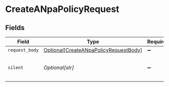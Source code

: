 # CreateANpaPolicyRequest


## Fields

| Field                                                                                           | Type                                                                                            | Required                                                                                        | Description                                                                                     | Example                                                                                         |
| ----------------------------------------------------------------------------------------------- | ----------------------------------------------------------------------------------------------- | ----------------------------------------------------------------------------------------------- | ----------------------------------------------------------------------------------------------- | ----------------------------------------------------------------------------------------------- |
| `request_body`                                                                                  | [Optional[CreateANpaPolicyRequestBody]](../../models/operations/createanpapolicyrequestbody.md) | :heavy_minus_sign:                                                                              | N/A                                                                                             |                                                                                                 |
| `silent`                                                                                        | *Optional[str]*                                                                                 | :heavy_minus_sign:                                                                              | flag to skip output except status code                                                          | 0                                                                                               |